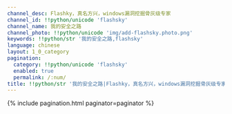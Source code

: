 ```yaml
---
channel_desc: Flashky，真名方兴，windows漏洞挖掘骨灰级专家
channel_id: !!python/unicode 'flashsky'
channel_name: 我的安全之路
channel_photo: !!python/unicode 'img/add-flashsky.photo.png'
keywords: !!python/str '我的安全之路,flashsky'
language: chinese
layout: 1_0_category
pagination:
  category: !!python/unicode 'flashsky'
  enabled: true
  permalink: /:num/
title: !!python/str '我的安全之路|Flashky，真名方兴，windows漏洞挖掘骨灰级专家|文章目录'
---
```

{% include pagination.html paginator=paginator %}